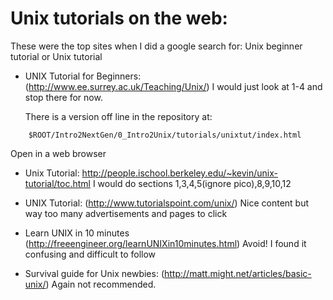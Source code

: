# Unix tutorials on the web:

These were the top sites when I did a google search for: Unix beginner tutorial or Unix tutorial

- UNIX Tutorial for Beginners: (http://www.ee.surrey.ac.uk/Teaching/Unix/)
  I would just look at 1-4 and stop there for now.
  
  There is a version off line in the repository at:
  
```
	$ROOT/Intro2NextGen/0_Intro2Unix/tutorials/unixtut/index.html
```
  
  Open in a web browser

- Unix Tutorial: http://people.ischool.berkeley.edu/~kevin/unix-tutorial/toc.html
  I would do sections 1,3,4,5(ignore pico),8,9,10,12
  
- UNIX Tutorial: (http://www.tutorialspoint.com/unix/)
  Nice content but way too many advertisements and pages to click
  

- Learn UNIX in 10 minutes (http://freeengineer.org/learnUNIXin10minutes.html)
  Avoid! I found it confusing and difficult to follow
  
- Survival guide for Unix newbies: (http://matt.might.net/articles/basic-unix/)
  Again not recommended. 
  
  